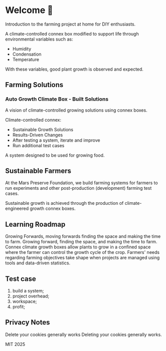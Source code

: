 # Welcome 🍊

Introduction to the farming project at home for DIY enthusiasts.

A climate-controlled connex box modified to support life
through environmental variables such as:

- Humidity
- Condensation
- Temperature

With these variables, good plant growth is observed and expected.

## Farming Solutions

### Auto Growth Climate Box - Built Solutions

A vision of climate-controlled growing solutions
using connex boxes.

Climate-controlled connex:

- Sustainable Growth Solutions
- Results-Driven Changes
- After testing a system, iterate and improve
- Run additional test cases

A system designed to be used for growing food.

## Sustainable Farmers

At the Mars Preserve Foundation, we build farming systems for farmers to run experiments 
and other post-production (development) farming test cases.

Sustainable growth is achieved through the production of climate-engineered growth connex boxes.

## Learning Roadmap

Growing Forwards, moving forwards finding the space and making the time to farm.
Growing forward, finding the space, and making the time to farm.
Connex climate growth boxes allow plants to grow in a confined space where the farmer
can control the growth cycle of the crop. Farmers' needs regarding farming objectives
take shape when projects are managed using tools and data-driven statistics.

## Test case

1. build a system; 
2. project overhead;
3. workspace;
4. profit;

## Privacy Notes

Delete your cookies generally works
Deleting your cookies generally works.

 MIT <year> 2025
